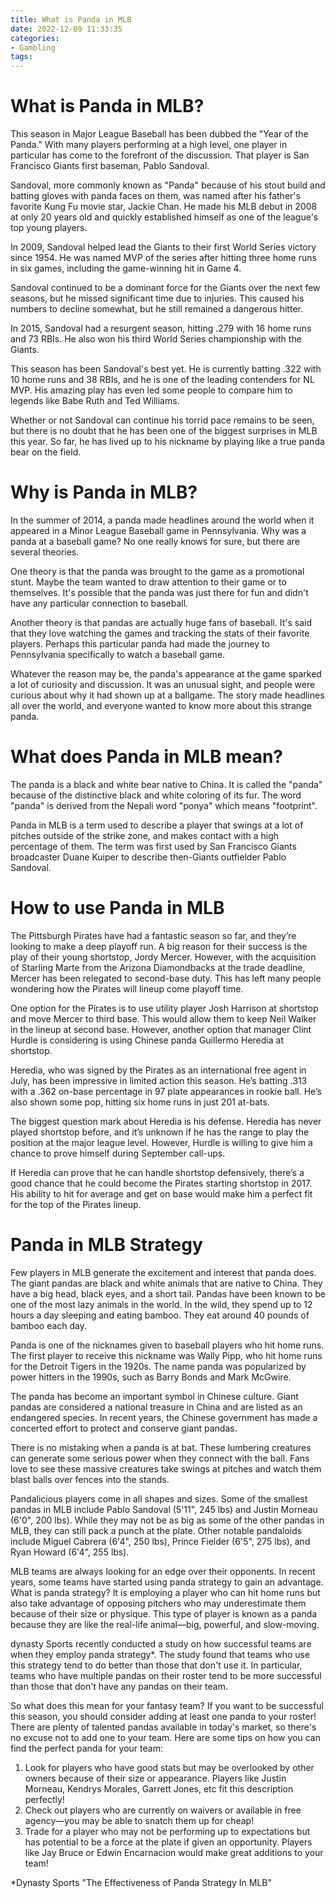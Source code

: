 ```yaml
---
title: What is Panda in MLB
date: 2022-12-09 11:33:35
categories:
- Gambling
tags:
---
```



#  What is Panda in MLB?

This season in Major League Baseball has been dubbed the "Year of the Panda." With many players performing at a high level, one player in particular has come to the forefront of the discussion. That player is San Francisco Giants first baseman, Pablo Sandoval.

Sandoval, more commonly known as "Panda" because of his stout build and batting gloves with panda faces on them, was named after his father's favorite Kung Fu movie star, Jackie Chan. He made his MLB debut in 2008 at only 20 years old and quickly established himself as one of the league's top young players.

In 2009, Sandoval helped lead the Giants to their first World Series victory since 1954. He was named MVP of the series after hitting three home runs in six games, including the game-winning hit in Game 4.

Sandoval continued to be a dominant force for the Giants over the next few seasons, but he missed significant time due to injuries. This caused his numbers to decline somewhat, but he still remained a dangerous hitter.

In 2015, Sandoval had a resurgent season, hitting .279 with 16 home runs and 73 RBIs. He also won his third World Series championship with the Giants.

This season has been Sandoval's best yet. He is currently batting .322 with 10 home runs and 38 RBIs, and he is one of the leading contenders for NL MVP. His amazing play has even led some people to compare him to legends like Babe Ruth and Ted Williams.

Whether or not Sandoval can continue his torrid pace remains to be seen, but there is no doubt that he has been one of the biggest surprises in MLB this year. So far, he has lived up to his nickname by playing like a true panda bear on the field.

#  Why is Panda in MLB?

In the summer of 2014, a panda made headlines around the world when it appeared in a Minor League Baseball game in Pennsylvania. Why was a panda at a baseball game? No one really knows for sure, but there are several theories.

One theory is that the panda was brought to the game as a promotional stunt. Maybe the team wanted to draw attention to their game or to themselves. It's possible that the panda was just there for fun and didn't have any particular connection to baseball.

Another theory is that pandas are actually huge fans of baseball. It's said that they love watching the games and tracking the stats of their favorite players. Perhaps this particular panda had made the journey to Pennsylvania specifically to watch a baseball game.

Whatever the reason may be, the panda's appearance at the game sparked a lot of curiosity and discussion. It was an unusual sight, and people were curious about why it had shown up at a ballgame. The story made headlines all over the world, and everyone wanted to know more about this strange panda.

#  What does Panda in MLB mean?

The panda is a black and white bear native to China. It is called the "panda" because of the distinctive black and white coloring of its fur. The word "panda" is derived from the Nepali word "ponya" which means "footprint".

Panda in MLB is a term used to describe a player that swings at a lot of pitches outside of the strike zone, and makes contact with a high percentage of them. The term was first used by San Francisco Giants broadcaster Duane Kuiper to describe then-Giants outfielder Pablo Sandoval.

#  How to use Panda in MLB

The Pittsburgh Pirates have had a fantastic season so far, and they’re looking to make a deep playoff run. A big reason for their success is the play of their young shortstop, Jordy Mercer. However, with the acquisition of Starling Marte from the Arizona Diamondbacks at the trade deadline, Mercer has been relegated to second-base duty. This has left many people wondering how the Pirates will lineup come playoff time.

One option for the Pirates is to use utility player Josh Harrison at shortstop and move Mercer to third base. This would allow them to keep Neil Walker in the lineup at second base. However, another option that manager Clint Hurdle is considering is using Chinese panda Guillermo Heredia at shortstop.

Heredia, who was signed by the Pirates as an international free agent in July, has been impressive in limited action this season. He’s batting .313 with a .362 on-base percentage in 97 plate appearances in rookie ball. He’s also shown some pop, hitting six home runs in just 201 at-bats.

The biggest question mark about Heredia is his defense. Heredia has never played shortstop before, and it’s unknown if he has the range to play the position at the major league level. However, Hurdle is willing to give him a chance to prove himself during September call-ups.

If Heredia can prove that he can handle shortstop defensively, there’s a good chance that he could become the Pirates starting shortstop in 2017. His ability to hit for average and get on base would make him a perfect fit for the top of the Pirates lineup.

#  Panda in MLB Strategy

Few players in MLB generate the excitement and interest that panda does. The giant pandas are black and white animals that are native to China. They have a big head, black eyes, and a short tail. Pandas have been known to be one of the most lazy animals in the world. In the wild, they spend up to 12 hours a day sleeping and eating bamboo. They eat around 40 pounds of bamboo each day.

Panda is one of the nicknames given to baseball players who hit home runs. The first player to receive this nickname was Wally Pipp, who hit home runs for the Detroit Tigers in the 1920s. The name panda was popularized by power hitters in the 1990s, such as Barry Bonds and Mark McGwire.

The panda has become an important symbol in Chinese culture. Giant pandas are considered a national treasure in China and are listed as an endangered species. In recent years, the Chinese government has made a concerted effort to protect and conserve giant pandas.

There is no mistaking when a panda is at bat. These lumbering creatures can generate some serious power when they connect with the ball. Fans love to see these massive creatures take swings at pitches and watch them blast balls over fences into the stands.

Pandalicious players come in all shapes and sizes. Some of the smallest pandas in MLB include Pablo Sandoval (5'11", 245 lbs) and Justin Morneau (6'0", 200 lbs). While they may not be as big as some of the other pandas in MLB, they can still pack a punch at the plate. Other notable pandaloids include Miguel Cabrera (6'4", 250 lbs), Prince Fielder (6'5", 275 lbs), and Ryan Howard (6'4", 255 lbs).

MLB teams are always looking for an edge over their opponents. In recent years, some teams have started using panda strategy to gain an advantage. What is panda strategy? It is employing a player who can hit home runs but also take advantage of opposing pitchers who may underestimate them because of their size or physique. This type of player is known as a panda because they are like the real-life animal—big, powerful, and slow-moving.

 dynasty Sports recently conducted a study on how successful teams are when they employ panda strategy*. The study found that teams who use this strategy tend to do better than those that don't use it. In particular, teams who have multiple pandas on their roster tend to be more successful than those that don't have any pandas on their team.

So what does this mean for your fantasy team? If you want to be successful this season, you should consider adding at least one panda to your roster! There are plenty of talented pandas available in today's market, so there's no excuse not to add one to your team. Here are some tips on how you can find the perfect panda for your team:

1) Look for players who have good stats but may be overlooked by other owners because of their size or appearance. Players like Justin Morneau, Kendrys Morales, Garrett Jones, etc fit this description perfectly!
2) Check out players who are currently on waivers or available in free agency—you may be able to snatch them up for cheap!
3) Trade for a player who may not be performing up to expectations but has potential to be a force at the plate if given an opportunity. Players like Jay Bruce or Edwin Encarnacion would make great additions to your team!



  *Dynasty Sports "The Effectiveness of Panda Strategy In MLB"